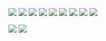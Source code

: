 <a href="https://www.notion.so/Java-b4843be4c5a647fd8d7494bd0c4a12b6?pvs=4"><img src="https://img.shields.io/badge/JAVA-FF4000?style=flat-square&logo=openjdk&logoColor=white"></a> <a href="https://www.notion.so/Spring-4f1db9ae35de439bbbfaf7a959d14cbc?pvs=4"><img src="https://img.shields.io/badge/SPRING-6DB33F?style=flat-square&logo=spring&logoColor=white"></a> <a href="https://www.notion.so/Hibernate-92763bb48012439981647dbd60340f95?pvs=4"><img src="https://img.shields.io/badge/HIBERNATE-59666C?style=flat-square&logo=hibernate&logoColor=white"></a> <a href="https://www.notion.so/MySQL-ec534121e89048ce8428f51494750327?pvs=4"> <img src="https://img.shields.io/badge/MYSQL-4479A1?style=flat-square&logo=mysql&logoColor=white"></a> <a href="https://www.notion.so/Redis-d631eea2371f490c96026946c233372e?pvs=4"><img src="https://img.shields.io/badge/REDIS-DC382D?style=flat-square&logo=redis&logoColor=white"></a> <a href="#"><img src="https://img.shields.io/badge/MONGODB-47A248?style=flat-square&logo=mongodb&logoColor=white"></a> <a href="#"><img src="https://img.shields.io/badge/HADOOP-66CCFF?style=flat-square&logo=apachehadoop&logoColor=black"></a> <a href="#"><img src="https://img.shields.io/badge/SPARK-E25A1C?style=flat-square&logo=apachespark&logoColor=white"></a> <a href="#"><img src="https://img.shields.io/badge/KAFKA-231F20?style=flat-square&logo=apachekafka&logoColor=white"></a>

<a href="#"><img src="https://img.shields.io/badge/NOTION-000000?style=flat-square&logo=notion&logoColor=white"></a> <a href="#"><img src="https://img.shields.io/badge/OBSIDIAN-7C3AED?style=flat-square&logo=obsidian&logoColor=white"></a>
